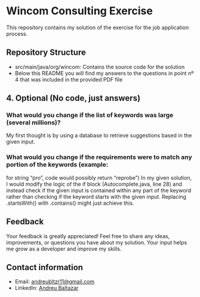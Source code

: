 # Wincom Consulting Exercise

This repository contains my solution of the exercise for the job application process.

## Repository Structure
- src/main/java/org/wincom: Contains the source code for the solution
- Below this README you will find my answers to the questions in point nº 4 that was included in the provided PDF file

## 4. Optional (No code, just answers)
### What would you change if the list of keywords was large (several millions)?
My first thought is by using a database to retrieve suggestions based in the given input.

### What would you change if the requirements were to match any portion of the keywords (example:
for string “pro”, code would possibly return “reprobe”)
In my given solution, I would modify the logic of the if block (Autocomplete.java, line 28) and instead check if the given input is contained within any part of the keyword rather than checking if the keyword starts with the given input. Replacing .startsWith() with .contains() might just achieve this.

## Feedback
Your feedback is greatly appreciated! Feel free to share any ideas, improvements, or questions you have about my solution. Your input helps me grow as a developer and improve my skills.

## Contact information
- Email: [andreubltzr11@gmail.com](mailto:andreubltzr11@gmail.com)
- LinkedIn: [Andreu Baltazar]([https://www.linkedin.com/in/your-profile](https://www.linkedin.com/in/andreu-baltazar/)https://www.linkedin.com/in/andreu-baltazar/)
